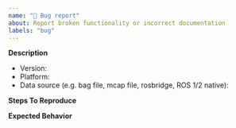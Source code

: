 ```yaml
---
name: "🐞 Bug report"
about: Report broken functionality or incorrect documentation
labels: "bug"
---
```


**Description**

- Version:
- Platform:
- Data source (e.g. bag file, mcap file, rosbridge, ROS 1/2 native):

**Steps To Reproduce**

<!--- Include the minimum possible code, example data, or screenshots to reproduce the problem. -->

**Expected Behavior**
